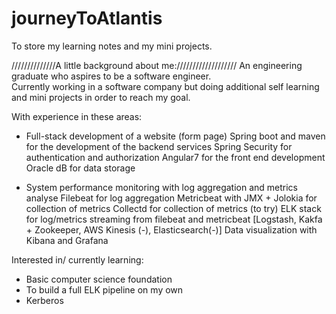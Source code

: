 # journeyToAtlantis
To store my learning notes and my mini projects.

//////////////A little background about me:///////////////////
An engineering graduate who aspires to be a software engineer.  
Currently working in a software company but doing additional self learning and mini projects in order to reach my goal.  

With experience in these areas:
- Full-stack development of a website (form page)
    Spring boot and maven for the development of the backend services
    Spring Security for authentication and authorization
    Angular7 for the front end development
    Oracle dB for data storage
    
- System performance monitoring with log aggregation and metrics analyse
    Filebeat for log aggregation
    Metricbeat with JMX + Jolokia for collection of metrics
    Collectd for collection of metrics (to try)
    ELK stack for log/metrics streaming from filebeat and metricbeat [Logstash, Kakfa + Zookeeper, AWS Kinesis (-), Elasticsearch(-)]
    Data visualization with Kibana and Grafana

Interested in/ currently learning:
  - Basic computer science foundation
  - To build a full ELK pipeline on my own
  - Kerberos

